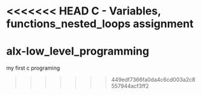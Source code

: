 <<<<<<< HEAD
C - Variables, functions_nested_loops assignment
=======
# alx-low_level_programming
my first c programing
>>>>>>> 449edf7366fa0da4c6cd003a2c8557944acf3ff2
